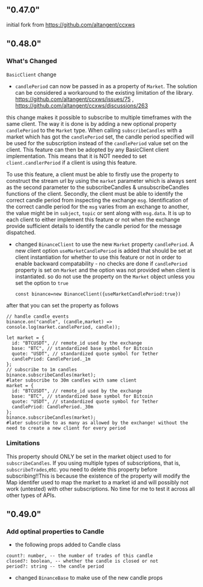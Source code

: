 ## "0.47.0"
initial fork from https://github.com/altangent/ccxws

## "0.48.0"

### What's Changed 

`BasicClient` change

- `candlePeriod` can now be passed in as a property of `Market`. The solution can be considered a workaround to the existing limitation of the library.  https://github.com/altangent/ccxws/issues/75 , https://github.com/altangent/ccxws/discussions/263 

this change makes it possible to subscribe to multiple timeframes with the same client. The way it is done is by adding a new optional property `candlePeriod` to the `Market` type. When calling `subscribeCandles` with a market which has got the `candlePeriod` set, the candle period specified will be used for the subscription instead of the `candlePeriod` value set on the client. This feature can then be adopted by any BasicClient client implementation. This means that it is NOT needed to set `client.candlerPeriod` if a client is using this feature. 

To use this feature, a client must be able to firstly use the property to construct the stream url by using the `market` parameter which is always sent as the second parameter to the subscribeCandles & unsubscribeCandles functions of the client. Secondly, the client must be able to identify the correct candle period from inspecting the exchange `msg`. Identification of the correct candle period for the `msg` varies from an exchange to another, the value might be in `subject`, `topic` or sent along with `msg.data`. It is up to each client to either implement this feature or not when the exchange provide sufficient details to identify the candle period for the message dispatched.

- changed `BinanceClient` to use the new `Market` property `candlePeriod`. A new client option `useMarketCandlePeriod` is added that should be set at client instantiation for whether to use this feature or not in order to enable backward compatability - no checks are done if `candlePeriod` property is set on `Market` and the option was not provided when client is instantiated. so do not use the property on the `Market` object unless you set the option to `true`
  ```
  const binance=new BinanceClient({useMarketCandlePeriod:true})
  ```
after that you can set the property as follows
```
// handle candle events
binance.on("candle", (candle,market) => console.log(market.candlePeriod, candle));

let market = {
  id: "BTCUSDT", // remote_id used by the exchange
  base: "BTC", // standardized base symbol for Bitcoin
  quote: "USDT", // standardized quote symbol for Tether
  candlePriod: CandlePeriod._1m
};
// subscribe to 1m candles
binance.subscribeCandles(market);
#later subscribe to 30m candles with same client
market = {
  id: "BTCUSDT", // remote_id used by the exchange
  base: "BTC", // standardized base symbol for Bitcoin
  quote: "USDT", // standardized quote symbol for Tether
  candlePriod: CandlePeriod._30m
};
binance.subscribeCandles(market);
#later subscribe to as many as allowed by the exchange! without the need to create a new client for every period
```
### Limitations

This property should ONLY be set in the market object used to for `subscribeCandles`. If you using multiple types of subscriptions, that is, `subscribeTrades`,etc. you need to delete this property before subscribing!!This is because the existence of the property will modify the Map identifer used to map the market to a market id and will possibly not work (untested) with other subscriptions. No time for me to test it across all other types of APIs.


## "0.49.0"

### Add optinal properties to Candle
- the following props added to Candle class
```
count?: number, -- the number of trades of this candle
closed?: boolean, -- whether the candle is closed or not
period?: string -- the candle period
```

- changed `BinanceBase` to make use of the new candle props
